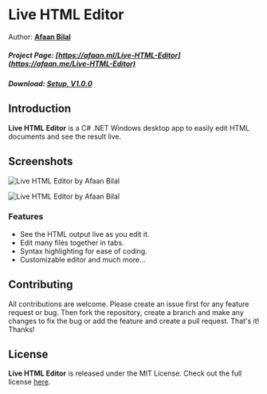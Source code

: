 Live HTML Editor
==============

Author: **[Afaan Bilal](https://afaan.me)**  

##### Project Page: [https://afaan.ml/Live-HTML-Editor](https://afaan.me/Live-HTML-Editor)
##### Download: [Setup, V1.0.0](https://afaan.me/Live-HTML-Editor/Live-HTML-Editor-1.0.0-Setup.zip)

## Introduction
**Live HTML Editor** is a C# .NET Windows desktop app to easily edit HTML documents and
see the result live. 

## Screenshots
![Live HTML Editor by Afaan Bilal](https://afaan.me/screenshots/Live-HTML-Editor.jpg "Live HTML Editor by Afaan Bilal")
  
![Live HTML Editor by Afaan Bilal](https://afaan.me/screenshots/Live-HTML-Editor-About.jpg "Live HTML Editor by Afaan Bilal")

### Features
- See the HTML output live as you edit it.
- Edit many files together in tabs.
- Syntax highlighting for ease of coding.
- Customizable editor and much more...

## Contributing
All contributions are welcome. Please create an issue first for any feature request
or bug. Then fork the repository, create a branch and make any changes to fix the bug 
or add the feature and create a pull request. That's it!
Thanks!

## License
**Live HTML Editor** is released under the MIT License.
Check out the full license [here](LICENSE).
